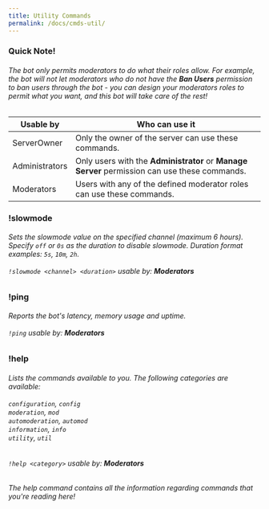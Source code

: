 ```yaml
---
title: Utility Commands
permalink: /docs/cmds-util/
---
```

<div class="panel panel-info">
	<div class="panel-heading">
		<h3 class="panel-title" id="warn">Quick Note!</h3>
	</div>
	<div class="panel-body">
    <table class="table table-striped table-hover ">
    <thead>
      <h6>The bot only permits moderators to do what their roles allow. For example, the bot will not let moderators who do not have the <strong>Ban Users</strong> permission to ban users through the bot - you can design your moderators roles to permit what you want, and this bot will take care of the rest!</h6>
      <tr>
        <th>Usable by</th>
        <th>Who can use it</th>
      </tr>
    </thead>
    <tbody>
      <tr>
        <td>ServerOwner</td>
        <td>Only the owner of the server can use these commands.</td>
      </tr>
      <tr>
        <td>Administrators</td>
        <td>Only users with the <strong>Administrator</strong> or <strong>Manage Server</strong> permission can use these commands.</td>
      </tr>
      <tr>
        <td>Moderators</td>
        <td>Users with any of the defined moderator roles can use these commands.</td>
      </tr>
    </tbody>
    </table>
	</div>
</div>
<div class="panel panel-primary">
	<div class="panel-heading">
		<h3 class="panel-title" id="slowmode">!slowmode</h3>
	</div>
	<div class="panel-body">
    <h6>Sets the slowmode value on the specified channel (maximum 6 hours). Specify <code>off</code> or <code>0s</code> as the duration to disable slowmode. Duration format examples: <code>5s</code>, <code>10m</code>, <code>2h</code>.<br/><br/><code>!slowmode &lt;channel&gt; &lt;duration&gt;</code> usable by: <strong>Moderators</strong></h6>
	</div>
</div>
<div class="panel panel-primary">
	<div class="panel-heading">
		<h3 class="panel-title" id="ping">!ping</h3>
	</div>
	<div class="panel-body">
    <h6>Reports the bot's latency, memory usage and uptime.<br/><br/><code>!ping</code> usable by: <strong>Moderators</strong></h6>
	</div>
</div>
<div class="panel panel-primary">
	<div class="panel-heading">
		<h3 class="panel-title" id="help">!help</h3>
	</div>
	<div class="panel-body">
    <h6>Lists the commands available to you. The following categories are available:<br/><br/>
        <code>configuration</code>, <code>config</code><br/>
        <code>moderation</code>, <code>mod</code><br/>
        <code>automoderation</code>, <code>automod</code><br/>
        <code>information</code>, <code>info</code><br/>
        <code>utility</code>, <code>util</code><br/>
        <br/><br/><code>!help &lt;category&gt;</code> usable by: <strong>Moderators</strong></h6>
	</div>
	<div class="panel-footer"><h6>The help command contains all the information regarding commands that you're reading here!</h6></div>
</div>

